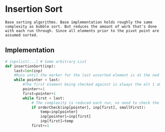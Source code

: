 # Insertion Sort 
    Base sorting algorithms. Base implementation holds roughly the same complexity as bubble sort. But reduces the amount of work that's done with each run through. Since all elements prior to the pivot point are assumed sorted.
## Implementation
```python
# inp=list(...) # Some arbitrary List
def insertionSort(inp):
    last=len(inp)
    #Runs until the marker for the last unsorted element is at the ned of the list
    while pointer < last:
        #The first element being checked against is always the elt 1 ahead of the pointer            
        pointer+=1
        first=pointer+1
        while first < last:
            # The complexity is reduced each run, no need to check the elements before pointer.
            if orderCheck(inp[pointer], inp[first], smallFirst):
                temp=inp[pointer]
                inp[pointer]=inp[first]
                inp[first]=temp
            first+=1
```